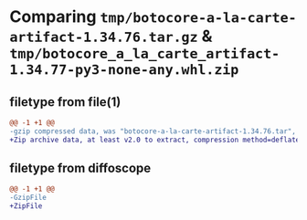 # Comparing `tmp/botocore-a-la-carte-artifact-1.34.76.tar.gz` & `tmp/botocore_a_la_carte_artifact-1.34.77-py3-none-any.whl.zip`

## filetype from file(1)

```diff
@@ -1 +1 @@
-gzip compressed data, was "botocore-a-la-carte-artifact-1.34.76.tar", last modified: Wed Apr  3 00:59:02 2024, max compression
+Zip archive data, at least v2.0 to extract, compression method=deflate
```

## filetype from diffoscope

```diff
@@ -1 +1 @@
-GzipFile
+ZipFile
```

